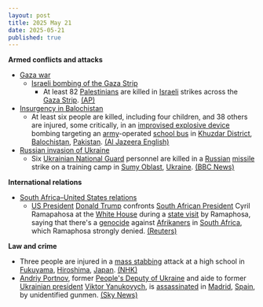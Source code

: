 ```yaml
---
layout: post
title: 2025 May 21
date: 2025-05-21
published: true
---
```



**Armed conflicts and attacks**

* [Gaza war](https://en.wikipedia.org/wiki/Gaza_war "Gaza war")
  + [Israeli bombing of the Gaza Strip](https://en.wikipedia.org/wiki/Israeli_bombing_of_the_Gaza_Strip "Israeli bombing of the Gaza Strip")
    - At least 82 [Palestinians](https://en.wikipedia.org/wiki/Palestinians "Palestinians") are killed in [Israeli](https://en.wikipedia.org/wiki/Israel_Defence_Forces "Israel Defence Forces") strikes across the [Gaza Strip](https://en.wikipedia.org/wiki/Gaza_Strip "Gaza Strip"). [(AP)](https://apnews.com/article/israel-palestinians-hamas-war-news-hostages-05-21-2025-11444e8b684b983dbb64daa5854b7b14)
* [Insurgency in Balochistan](https://en.wikipedia.org/wiki/Insurgency_in_Balochistan "Insurgency in Balochistan")
  + At least six people are killed, including four children, and 38 others are injured, some critically, in an [improvised explosive device](https://en.wikipedia.org/wiki/Improvised_explosive_device "Improvised explosive device") bombing targeting an [army](https://en.wikipedia.org/wiki/Pakistan_Armed_Forces "Pakistan Armed Forces")-operated [school bus](https://en.wikipedia.org/wiki/School_bus "School bus") in [Khuzdar District](https://en.wikipedia.org/wiki/Khuzdar_District "Khuzdar District"), [Balochistan](https://en.wikipedia.org/wiki/Balochistan%2C_Pakistan "Balochistan, Pakistan"), [Pakistan](https://en.wikipedia.org/wiki/Pakistan "Pakistan"). [(Al Jazeera English)](https://www.aljazeera.com/news/2025/5/21/at-least-four-children-killed-in-southwest-pakistin-blast)
* [Russian invasion of Ukraine](https://en.wikipedia.org/wiki/Russian_invasion_of_Ukraine "Russian invasion of Ukraine")
  + Six [Ukrainian National Guard](https://en.wikipedia.org/wiki/National_Guard_of_Ukraine "National Guard of Ukraine") personnel are killed in a [Russian](https://en.wikipedia.org/wiki/Russian_Armed_Forces "Russian Armed Forces") [missile](https://en.wikipedia.org/wiki/Missile "Missile") strike on a training camp in [Sumy Oblast](https://en.wikipedia.org/wiki/Sumy_Oblast "Sumy Oblast"), [Ukraine](https://en.wikipedia.org/wiki/Ukraine "Ukraine"). [(BBC News)](https://www.bbc.co.uk/news/articles/cvg770d0gpko)

**International relations**

* [South Africa–United States relations](https://en.wikipedia.org/wiki/South_Africa%E2%80%93United_States_relations "South Africa–United States relations")
  + [US President](https://en.wikipedia.org/wiki/US_President "US President") [Donald Trump](https://en.wikipedia.org/wiki/Donald_Trump "Donald Trump") confronts [South African President](https://en.wikipedia.org/wiki/South_African_President "South African President") Cyril Ramapahosa at the [White House](https://en.wikipedia.org/wiki/White_House "White House") during a [state visit](https://en.wikipedia.org/wiki/State_visit "State visit") by Ramaphosa, saying that there's a [genocide](https://en.wikipedia.org/wiki/Genocide "Genocide") against [Afrikaners](https://en.wikipedia.org/wiki/Afrikaners "Afrikaners") in [South Africa](https://en.wikipedia.org/wiki/South_Africa "South Africa"), which Ramaphosa strongly denied. [(Reuters)](https://www.reuters.com/world/africa/under-attack-by-trump-south-africas-ramaphosa-responds-with-trade-deal-offer-2025-05-21/)

**Law and crime**

* Three people are injured in a [mass stabbing](https://en.wikipedia.org/wiki/Mass_stabbing "Mass stabbing") attack at a high school in [Fukuyama](https://en.wikipedia.org/wiki/Fukuyama%2C_Hiroshima "Fukuyama, Hiroshima"), [Hiroshima](https://en.wikipedia.org/wiki/Hiroshima "Hiroshima"), [Japan](https://en.wikipedia.org/wiki/Japan "Japan"). [(NHK)](https://www3.nhk.or.jp/nhkworld/en/news/20250521_15/)
* [Andriy Portnov](https://en.wikipedia.org/wiki/Andriy_Portnov "Andriy Portnov"), former [People's Deputy of Ukraine](https://en.wikipedia.org/wiki/People%27s_Deputy_of_Ukraine "People's Deputy of Ukraine") and aide to former [Ukrainian president](https://en.wikipedia.org/wiki/President_of_Ukraine "President of Ukraine") [Viktor Yanukovych](https://en.wikipedia.org/wiki/Viktor_Yanukovych "Viktor Yanukovych"), is [assassinated](https://en.wikipedia.org/wiki/Assassination "Assassination") in [Madrid](https://en.wikipedia.org/wiki/Madrid "Madrid"), [Spain](https://en.wikipedia.org/wiki/Spain "Spain"), by unidentified gunmen. [(Sky News)](https://news.sky.com/story/aide-to-former-ukrainian-president-shot-dead-in-madrid-13372008)

